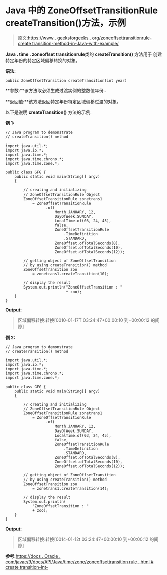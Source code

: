 # Java 中的 ZoneOffsetTransitionRule createTransition()方法，示例

> 原文:[https://www . geeksforgeeks . org/zoneoffsettransitionrule-create transition-method-in-Java-with-example/](https://www.geeksforgeeks.org/zoneoffsettransitionrule-createtransition-method-in-java-with-example/)

**Java . time . zoneoffset transitionrule**类的 **createTransition()** 方法用于
创建特定年份的特定区域偏移转换的对象。

**语法:**

```
public ZoneOffsetTransition createTransition(int year)
```

**参数:**该方法取必须生成过渡实例的整数值年份..

**返回值:**该方法返回特定年份特定区域偏移过渡的对象。

以下是说明 **createTransition()** 方法的示例:

**例 1:**

```
// Java program to demonstrate
// createTransition() method

import java.util.*;
import java.io.*;
import java.time.*;
import java.time.chrono.*;
import java.time.zone.*;

public class GFG {
    public static void main(String[] argv)
    {

        // creating and initializing
        // ZoneOffsetTransitionRule Object
        ZoneOffsetTransitionRule zonetrans1
            = ZoneOffsetTransitionRule
                  .of(
                      Month.JANUARY, 12,
                      DayOfWeek.SUNDAY,
                      LocalTime.of(03, 24, 45),
                      false,
                      ZoneOffsetTransitionRule
                          .TimeDefinition
                          .STANDARD,
                      ZoneOffset.ofTotalSeconds(8),
                      ZoneOffset.ofTotalSeconds(10),
                      ZoneOffset.ofTotalSeconds(12));

        // getting object of ZoneOffsetTransition
        // by using createTransition() method
        ZoneOffsetTransition zoo
            = zonetrans1.createTransition(10);

        // display the result
        System.out.println("ZoneOffsetTransition : "
                           + zoo);
    }
}
```

**Output:**

> 区域偏移转换:转换[0010-01-17T 03:24:47+00:00:10 到+00:00:12 的间隙]

**例 2:**

```
// Java program to demonstrate
// createTransition() method

import java.util.*;
import java.io.*;
import java.time.*;
import java.time.chrono.*;
import java.time.zone.*;

public class GFG {
    public static void main(String[] argv)
    {

        // creating and initializing
        // ZoneOffsetTransitionRule Object
        ZoneOffsetTransitionRule zonetrans1
            = ZoneOffsetTransitionRule
                  .of(
                      Month.JANUARY, 12,
                      DayOfWeek.SUNDAY,
                      LocalTime.of(03, 24, 45),
                      false,
                      ZoneOffsetTransitionRule
                          .TimeDefinition
                          .STANDARD,
                      ZoneOffset.ofTotalSeconds(8),
                      ZoneOffset.ofTotalSeconds(10),
                      ZoneOffset.ofTotalSeconds(12));

        // getting object of ZoneOffsetTransition
        // by using createTransition() method
        ZoneOffsetTransition zoo
            = zonetrans1.createTransition(14);

        // display the result
        System.out.println(
            "ZoneOffsetTransition : "
            + zoo);
    }
}
```

**Output:**

> 区域偏移转换:转换[0014-01-12t 03:24:47+00:00:10 到+00:00:12 的间隙]

**参考:**[https://docs . Oracle . com/javae/9/docs/API/Java/time/zone/zoneoffsettransition rule . html # create transition-int-](https://docs.oracle.com/javase/9/docs/api/java/time/zone/ZoneOffsetTransitionRule.html#createTransition-int-)